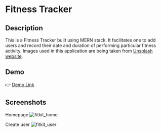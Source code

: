 # Fitness Tracker

## Description

This is a Fitness Tracker built using MERN stack. It facilitates one to add users and record their date and duration of performing particular fitness activity. Images used in this application are being taken from [Unsplash website](https://unsplash.com).

## Demo

👉 [Demo Link](https://serene-volhard-1843cb.netlify.app/)


## Screenshots

Homepage
![fitkit_home](https://user-images.githubusercontent.com/4997491/117522296-20021d80-afd0-11eb-8079-922a4d51925a.JPG)

Create user
![fitkit_user](https://user-images.githubusercontent.com/4997491/117525054-3911cb00-afde-11eb-97b5-a468f17935de.JPG)

